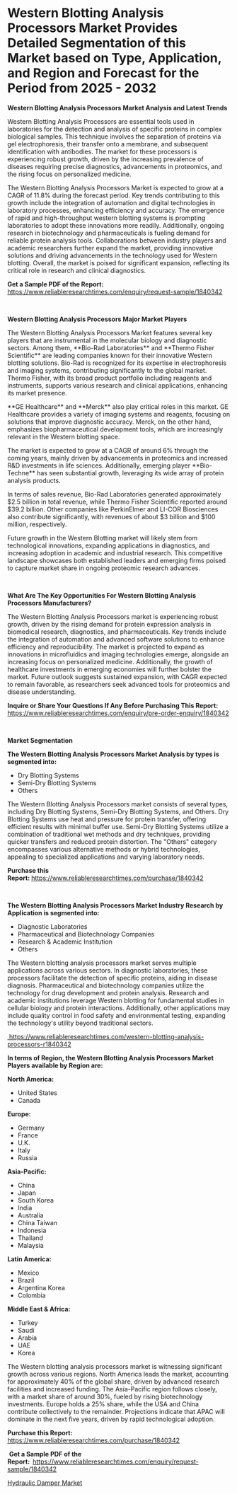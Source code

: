 <p><h1>Western Blotting Analysis Processors Market Provides Detailed Segmentation of this Market based on Type, Application, and Region and Forecast for the Period from 2025 - 2032</h1></p><p><strong>Western Blotting Analysis Processors Market Analysis and Latest Trends</strong></p>
<p><p>Western Blotting Analysis Processors are essential tools used in laboratories for the detection and analysis of specific proteins in complex biological samples. This technique involves the separation of proteins via gel electrophoresis, their transfer onto a membrane, and subsequent identification with antibodies. The market for these processors is experiencing robust growth, driven by the increasing prevalence of diseases requiring precise diagnostics, advancements in proteomics, and the rising focus on personalized medicine.</p><p>The Western Blotting Analysis Processors Market is expected to grow at a CAGR of 11.8% during the forecast period. Key trends contributing to this growth include the integration of automation and digital technologies in laboratory processes, enhancing efficiency and accuracy. The emergence of rapid and high-throughput western blotting systems is prompting laboratories to adopt these innovations more readily. Additionally, ongoing research in biotechnology and pharmaceuticals is fueling demand for reliable protein analysis tools. Collaborations between industry players and academic researchers further expand the market, providing innovative solutions and driving advancements in the technology used for Western blotting. Overall, the market is poised for significant expansion, reflecting its critical role in research and clinical diagnostics.</p></p>
<p><strong>Get a Sample PDF of the Report:&nbsp;</strong> <a href="https://www.reliableresearchtimes.com/enquiry/request-sample/1840342?utm_campaign=2233&utm_medium=2&utm_source=Github&utm_content=ia&utm_term=12042025&utm_id=western-blotting-analysis-processors">https://www.reliableresearchtimes.com/enquiry/request-sample/1840342</a></p>
<p>&nbsp;</p>
<p><strong>Western Blotting Analysis Processors Major Market Players</strong></p>
<p><p>The Western Blotting Analysis Processors Market features several key players that are instrumental in the molecular biology and diagnostic sectors. Among them, **Bio-Rad Laboratories** and **Thermo Fisher Scientific** are leading companies known for their innovative Western blotting solutions. Bio-Rad is recognized for its expertise in electrophoresis and imaging systems, contributing significantly to the global market. Thermo Fisher, with its broad product portfolio including reagents and instruments, supports various research and clinical applications, enhancing its market presence.</p><p>**GE Healthcare** and **Merck** also play critical roles in this market. GE Healthcare provides a variety of imaging systems and reagents, focusing on solutions that improve diagnostic accuracy. Merck, on the other hand, emphasizes biopharmaceutical development tools, which are increasingly relevant in the Western blotting space. </p><p>The market is expected to grow at a CAGR of around 6% through the coming years, mainly driven by advancements in proteomics and increased R&D investments in life sciences. Additionally, emerging player **Bio-Techne** has seen substantial growth, leveraging its wide array of protein analysis products.</p><p>In terms of sales revenue, Bio-Rad Laboratories generated approximately $2.5 billion in total revenue, while Thermo Fisher Scientific reported around $39.2 billion. Other companies like PerkinElmer and LI-COR Biosciences also contribute significantly, with revenues of about $3 billion and $100 million, respectively.</p><p>Future growth in the Western Blotting market will likely stem from technological innovations, expanding applications in diagnostics, and increasing adoption in academic and industrial research. This competitive landscape showcases both established leaders and emerging firms poised to capture market share in ongoing proteomic research advances.</p></p>
<p>&nbsp;</p>
<p><strong>What Are The Key Opportunities For Western Blotting Analysis Processors Manufacturers?</strong></p>
<p><p>The Western Blotting Analysis Processors market is experiencing robust growth, driven by the rising demand for protein expression analysis in biomedical research, diagnostics, and pharmaceuticals. Key trends include the integration of automation and advanced software solutions to enhance efficiency and reproducibility. The market is projected to expand as innovations in microfluidics and imaging technologies emerge, alongside an increasing focus on personalized medicine. Additionally, the growth of healthcare investments in emerging economies will further bolster the market. Future outlook suggests sustained expansion, with CAGR expected to remain favorable, as researchers seek advanced tools for proteomics and disease understanding.</p></p>
<p><strong>Inquire or Share Your Questions If Any Before Purchasing This Report:</strong> <a href="https://www.reliableresearchtimes.com/enquiry/pre-order-enquiry/1840342?utm_campaign=2233&utm_medium=2&utm_source=Github&utm_content=ia&utm_term=12042025&utm_id=western-blotting-analysis-processors">https://www.reliableresearchtimes.com/enquiry/pre-order-enquiry/1840342</a></p>
<p>&nbsp;</p>
<p><strong>Market Segmentation</strong></p>
<p><strong>The Western Blotting Analysis Processors Market Analysis by types is segmented into:</strong></p>
<p><ul><li>Dry Blotting Systems</li><li>Semi-Dry Blotting Systems</li><li>Others</li></ul></p>
<p><p>The Western Blotting Analysis Processors market consists of several types, including Dry Blotting Systems, Semi-Dry Blotting Systems, and Others. Dry Blotting Systems use heat and pressure for protein transfer, offering efficient results with minimal buffer use. Semi-Dry Blotting Systems utilize a combination of traditional wet methods and dry techniques, providing quicker transfers and reduced protein distortion. The "Others" category encompasses various alternative methods or hybrid technologies, appealing to specialized applications and varying laboratory needs.</p></p>
<p><strong>Purchase this Report:&nbsp;</strong><a href="https://www.reliableresearchtimes.com/purchase/1840342?utm_campaign=2233&utm_medium=2&utm_source=Github&utm_content=ia&utm_term=12042025&utm_id=western-blotting-analysis-processors">https://www.reliableresearchtimes.com/purchase/1840342</a></p>
<p>&nbsp;</p>
<p><strong>The Western Blotting Analysis Processors Market Industry Research by Application is segmented into:</strong></p>
<p><ul><li>Diagnostic Laboratories</li><li>Pharmaceutical and Biotechnology Companies</li><li>Research & Academic Institution</li><li>Others</li></ul></p>
<p><p>The Western blotting analysis processors market serves multiple applications across various sectors. In diagnostic laboratories, these processors facilitate the detection of specific proteins, aiding in disease diagnosis. Pharmaceutical and biotechnology companies utilize the technology for drug development and protein analysis. Research and academic institutions leverage Western blotting for fundamental studies in cellular biology and protein interactions. Additionally, other applications may include quality control in food safety and environmental testing, expanding the technology's utility beyond traditional sectors.</p></p>
<p><a href="https://www.reliableresearchtimes.com/western-blotting-analysis-processors-r1840342?utm_campaign=2233&utm_medium=2&utm_source=Github&utm_content=ia&utm_term=12042025&utm_id=western-blotting-analysis-processors">&nbsp;https://www.reliableresearchtimes.com/western-blotting-analysis-processors-r1840342</a></p>
<p><strong>In terms of Region, the Western Blotting Analysis Processors Market Players available by Region are:</strong></p>
<p>
    <p> <strong> North America: </strong>
        <ul>
            <li>United States</li>
            <li>Canada</li>
        </ul>
        </p> 
    <p> <strong> Europe: </strong>
        <ul>
            <li>Germany</li>
            <li>France</li>
            <li>U.K.</li>
            <li>Italy</li>
            <li>Russia</li>
        </ul>
        </p> 
    <p> <strong> Asia-Pacific: </strong>
        <ul>
            <li>China</li>
            <li>Japan</li>
            <li>South Korea</li>
            <li>India</li>
            <li>Australia</li>
            <li>China Taiwan</li>
            <li>Indonesia</li>
            <li>Thailand</li>
            <li>Malaysia</li>
        </ul>
        </p> 
    <p> <strong> Latin America: </strong>
        <ul>
            <li>Mexico</li>
            <li>Brazil</li>
            <li>Argentina Korea</li>
            <li>Colombia</li>
        </ul>
        </p> 
    <p> <strong> Middle East & Africa: </strong>
        <ul>
            <li>Turkey</li>
            <li>Saudi</li>
            <li>Arabia</li>
            <li>UAE</li>
            <li>Korea</li>
        </ul>
    </p>
    </p>
<p><p>The Western blotting analysis processors market is witnessing significant growth across various regions. North America leads the market, accounting for approximately 40% of the global share, driven by advanced research facilities and increased funding. The Asia-Pacific region follows closely, with a market share of around 30%, fueled by rising biotechnology investments. Europe holds a 25% share, while the USA and China contribute collectively to the remainder. Projections indicate that APAC will dominate in the next five years, driven by rapid technological adoption.</p></p>
<p><strong>Purchase this Report: </strong><a href="https://www.reliableresearchtimes.com/purchase/1840342?utm_campaign=2233&utm_medium=2&utm_source=Github&utm_content=ia&utm_term=12042025&utm_id=western-blotting-analysis-processors">https://www.reliableresearchtimes.com/purchase/1840342</a></p>
<p>&nbsp;<strong>Get a Sample PDF of the Report:&nbsp;&nbsp;</strong><a href="https://www.reliableresearchtimes.com/enquiry/request-sample/1840342?utm_campaign=2233&utm_medium=2&utm_source=Github&utm_content=ia&utm_term=12042025&utm_id=western-blotting-analysis-processors">https://www.reliableresearchtimes.com/enquiry/request-sample/1840342</a></p>
<p><strong></strong></p>
<p><p><a href="https://github.com/naulasulakr0/Market-Research-Report-List-1/blob/main/hydraulic-damper-market.md?utm_campaign=2233&utm_medium=2&utm_source=Github&utm_content=ia&utm_term=12042025&utm_id=western-blotting-analysis-processors">Hydraulic Damper Market</a></p></p>